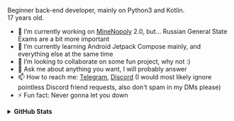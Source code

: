 Beginner back-end developer, mainly on Python3 and Kotlin.  
17 years old.
 
- 🔭 I’m currently working on [MineNopoly](https://github.com/KruASe76/MineNopoly) 2.0, but... Russian General State Exams are a bit more important
- 🌱 I’m currently learning Android Jetpack Compose mainly, and everything else at the same time
- 👯 I’m looking to collaborate on some fun project, why not :)
- 💬 Ask me about anything you want, I will probably answer
- 📫 How to reach me: [Telegram](https://t.me/KruASe), [Discord](https://discordapp.com/users/689766059712315414)
  (I would most likely ignore pointless Discord friend requests, also don't spam in my DMs please)
- ⚡ Fun fact: Never gonna let you down

<details>
<summary><b>GitHub Stats</b></summary>

| <a href="https://github.com/anuraghazra/github-readme-stats"><img align="center" src="https://github-readme-stats.kruase.vercel.app/api?username=KruASe76&show_icons=true&theme=monokai&hide_border=true"></a> | <a href="https://github.com/anuraghazra/github-readme-stats"><img align="center" src="https://github-readme-stats.kruase.vercel.app/api/top-langs/?username=KruASe76&layout=donut&show_icons=true&theme=monokai&hide_border=true&exclude_repo=typing-trainer,.dotfiles,ies&hide=roff"></a> |
| ------------- | ------------- |

</details>
